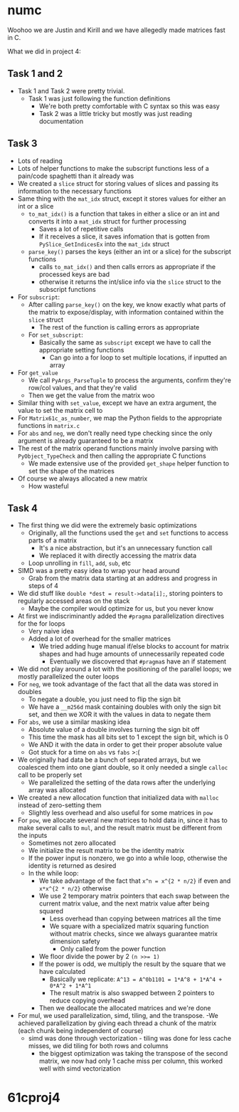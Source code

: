 # numc

Woohoo we are Justin and Kirill and we have allegedly made matrices fast in C.

What we did in project 4:
## Task 1 and 2
- Task 1 and Task 2 were pretty trivial.
  - Task 1 was just following the function definitions
    - We're both pretty comfortable with C syntax so this was easy
    - Task 2 was a little tricky but mostly was just reading documentation
## Task 3
- Lots of reading
- Lots of helper functions to make the subscript functions less of a pain/code spaghetti than it already was
- We created a `slice` struct for storing values of slices and passing its information to the necessary functions 
- Same thing with the `mat_idx` struct, except it stores values for either an int or a slice
  - `to_mat_idx()` is a function that takes in either a slice or an int and converts it into a `mat_idx` struct for further processing
    - Saves a lot of repetitive calls
    - If it receives a slice, it saves infomation that is gotten from `PySlice_GetIndicesEx` into the `mat_idx` struct
  - `parse_key()` parses the keys (either an int or a slice) for the subscript functions
    - calls `to_mat_idx()` and then calls errors as appropriate if the processed keys are bad
    - otherwise it returns the int/slice info via the `slice` struct to the subscript functions
- For `subscript`:
  - After calling `parse_key()` on the key, we know exactly what parts of the matrix to expose/display, with information contained within the `slice` struct
    - The rest of the function is calling errors as appropriate
  - For `set_subscript`:
    - Basically the same as `subscript` except we have to call the appropriate setting functions
      - Can go into a for loop to set multiple locations, if inputted an array
- For `get_value`
  - We call `PyArgs_ParseTuple` to process the arguments, confirm they're row/col values, and that they're valid
  - Then we get the value from the matrix woo
- Similar thing with `set_value`, except we have an extra argument, the value to set the matrix cell to
- For `Matrix61c_as_number`, we map the Python fields to the appropriate functions in `matrix.c`
- For `abs` and `neg`, we don't really need type checking since the only argument is already guaranteed to be a matrix
- The rest of the matrix operand functions mainly involve parsing with `PyObject_TypeCheck` and then calling the appropriate C functions
  - We made extensive use of the provided `get_shape` helper function to set the shape of the matrices
- Of course we always allocated a new matrix
  - How wasteful
## Task 4
- The first thing we did were the extremely basic optimizations
  - Originally, all the functions used the `get` and `set` functions to access parts of a matrix
    - It's a nice abstraction, but it's an unnecessary function call
    - We replaced it with directly accessing the matrix data
  - Loop unrolling in `fill`, `add`, `sub`, etc
- SIMD was a pretty easy idea to wrap your head around
  - Grab from the matrix data starting at an address and progress in steps of 4
- We did stuff like `double *dest = result->data[i];`, storing pointers to regularly accessed areas on the stack
  - Maybe the compiler would optimize for us, but you never know
- At first we indiscriminantly added the `#pragma` parallelization directives for the for loops
  - Very naive idea
  - Added a lot of overhead for the smaller matrices
    - We tried adding huge manual if/else blocks to account for matrix shapes and had huge amounts of unnecessarily repeated code
      - Eventually we discovered that `#pragma`s have an if statement
- We did not play around a lot with the positioning of the parallel loops; we mostly parallelized the outer loops
- For `neg`, we took advantage of the fact that all the data was stored in doubles
  - To negate a double, you just need to flip the sign bit
  - We have a `__m256d` mask containing doubles with only the sign bit set, and then we XOR it with the values in data to negate them
- For `abs`, we use a similar masking idea
  - Absolute value of a double involves turning the sign bit off
  - This time the mask has all bits set to 1 except the sign bit, which is 0
  - We AND it with the data in order to get their proper absolute value
  - Got stuck for a time on `abs` vs `fabs` >:(
- We originally had data be a bunch of separated arrays, but we coalesced them into one giant double, so it only needed a single `calloc` call to be properly set
  - We parallelized the setting of the data rows after the underlying array was allocated
- We created a new allocation function that initialized data with `malloc` instead of zero-setting them
  - Slightly less overhead and also useful for some matrices in `pow`
- For `pow`, we allocate several new matrices to hold data in, since it has to make several calls to `mul`, and the result matrix must be different from the inputs
  - Sometimes not zero allocated
  - We initialize the result matrix to be the identity matrix
  - If the power input is nonzero, we go into a while loop, otherwise the identity is returned as desired
  - In the while loop:
    - We take advantage of the fact that `x^n = x^{2 * n/2}` if even and `x*x^{2 * n/2}` otherwise
    - We use 2 temporary matrix pointers that each swap between the current matrix value, and the next matrix value after being squared
      - Less overhead than copying between matrices all the time
      - We square with a specialized matrix squaring function without matrix checks, since we always guarantee matrix dimension safety
        - Only called from the power function
    - We floor divide the power by 2 `(n >>= 1)`
    - If the power is odd, we multiply the result by the square that we have calculated
      - Basically we replicate: `A^13 = A^0b1101 = 1*A^8 + 1*A^4 + 0*A^2 + 1*A^1`
      - The result matrix is also swapped between 2 pointers to reduce copying overhead
    - Then we deallocate the allocated matrices and we're done
 - For mul, we used parallelization, simd, tiling, and the transpose.
      -We achieved parallelization by giving each thread a chunk of the matrix (each chunk being independent of course)
      - simd was done through vectorization
       - tiling was done for less cache misses, we did tiling for both rows and columns
        - the biggest optimization was taking the transpose of the second matrix, we now had only 1 cache miss per column, this worked well with simd vectorization
# 61cproj4
